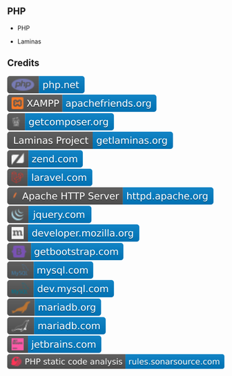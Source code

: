 PHP
---

- PHP

- Laminas

Credits
-------
[![image](
Credits/php.net.svg)](https://php.net/)  
[![image](
Credits/apachefriends.org.svg)](https://apachefriends.org/)  
[![image](
Credits/getcomposer.org.svg)](https://getcomposer.org/)  
[![image](
Credits/getlaminas.org.svg)](https://getlaminas.org/)  
[![image](
Credits/zend.com.svg)](https://zend.com)  
[![image](
Credits/laravel.com.svg)](https://laravel.com)  
[![image](
Credits/httpd.apache.org.svg)](https://httpd.apache.org/)  
[![image](
Credits/jquery.com.svg)](https://jquery.com/)  
[![image](
Credits/developer.mozilla.org.svg)](https://developer.mozilla.org/)  
[![image](
Credits/getbootstrap.com.svg)](https://getbootstrap.com/)  
[![image](
Credits/mysql.com.svg)](https://mysql.com/)  
[![image](
Credits/dev.mysql.com.svg)](https://dev.mysql.com/)  
[![image](
Credits/mariadb.org.svg)](https://mariadb.org/)  
[![image](
Credits/mariadb.com.svg)](https://mariadb.com/)  
[![image](
Credits/jetbrains.com.svg)](https://jetbrains.com/)  
[![image](
Credits/PHP-static-code-analysis-rules.sonarsource.com.svg)](https://rules.sonarsource.com/php/)